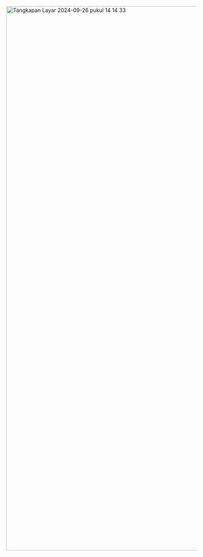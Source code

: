 <img width="1440" alt="Tangkapan Layar 2024-09-26 pukul 14 14 33" src="https://github.com/user-attachments/assets/e5ebbad2-7507-4b0f-826e-163f93a61629">
